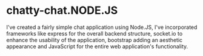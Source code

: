 # chatty-chat.NODE.JS
I've created a fairly simple chat application using Node.JS, I've incorporated frameworks like express for the overall backend structure, socket.io to enhance the usability of the application, bootstrap adding an aesthetic appearance and JavaScript for the entire web application's functionality. 
